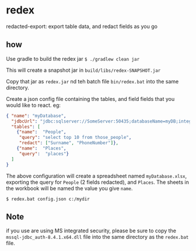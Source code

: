 # redex
redacted-export: export table data, and redact fields as you go

## how
Use gradle to build the redex jar
```$ ./gradlew clean jar```

This will create a snapshot jar in `build/libs/redex-SNAPSHOT.jar`

Copy that jar as `redex.jar` nd teh batch file `bin/redex.bat` into the same directory.

Create a json config file containing the tables, and field fields that you would like to react. eg:
```json
{ "name": "myDatabase",
  "jdbcUrl": "jdbc:sqlserver://SomeServer:50435;databaseName=myDB;integratedSecurity=true",
  "tables": [
    {"name":  "People",
     "query": "select top 10 from those_people", 
     "redact": ["Surname", "PhoneNumber"]},
    {"name":  "Places",
     "query":  "places"}
  ]
}
```

The above configuration will create a spreadsheet named `myDatabase.xlsx`, exporting the query for `People` (2 fields redacted), 
and `Places`. The sheets in the workbook will be named the value you give `name`.

```
$ redex.bat config.json c:/mydir
```

## Note
if you use are using MS integrated security, please be sure to copy the `mssql-jdbc_auth-8.4.1.x64.dll` file into the 
same directory as the `redex.bat` file. 